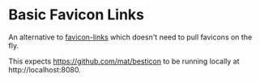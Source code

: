 # Basic Favicon Links

An alternative to [favicon-links](https://github.com/cashweaver/favicon-links) which doesn't need to pull favicons on the fly.

This expects https://github.com/mat/besticon to be running locally at http://localhost:8080.
